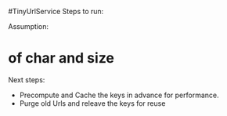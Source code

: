﻿#TinyUrlService
Steps to run:

 
Assumption:
# of char and size
Next steps:
 - Precompute  and Cache the keys in advance for performance.
 - Purge old Urls and releave the keys for reuse

 
